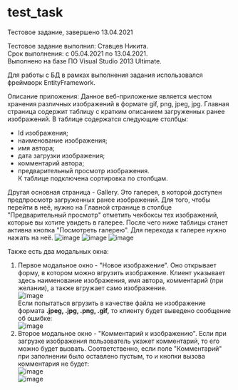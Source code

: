 # test_task
Тестовое задание, завершено 13.04.2021

Тестовое задание выполнил: Ставцев Никита.<br/>
Срок выполнения: с 05.04.2021 по 13.04.2021.<br/>
Выполнено на базе ПО Visual Studio 2013 Ultimate.<br/>

Для работы с БД в рамках выполнения задания использовался фреймворк EntityFramework.

Описание приложения:
Данное веб-приложение является местом хранения различных изображений в формате gif, png, jpeg, jpg.
Главная страница содержит таблицу с кратким описанием загруженных ранее изображений. В таблице содержатся следующие столбцы:
- Id изображения;
- наименование изображения;
- имя автора;
- дата загрузки изображения;
- комментарий автора;
- предварительный просмотр изображения.<br/>
К таблице подключена сортировка по столбцам.

Другая основная страница - Gallery. Это галерея, в которой доступен предпросмотр загруженных ранее изображений. Для того, чтобы перейти в неё, нужно на Главной странице в столбце "Предварительный просмотр" отметить чекбоксы тех изображений, которые вы хотите увидеть в галерее. После чего ниже таблицы станет активна кнопка "Посмотреть галерею". Для перехода к галерее нужно нажать на неё.
![image](https://user-images.githubusercontent.com/68820441/114527259-6faf2c80-9c50-11eb-8588-873939102b42.png)
![image](https://user-images.githubusercontent.com/68820441/114527348-91101880-9c50-11eb-882c-22d9dc7a0d8d.png)
![image](https://user-images.githubusercontent.com/68820441/114527668-ecdaa180-9c50-11eb-9a31-48c84dc057ab.png)

Также есть два модальных окна:
1) Первое модальное окно - "Новое изображение". Оно открывает форму, в котором можно вгрузить изображение. Клиент указывает здесь наименование изображения, имя автора, комментарий (при желании), а также вгружает само изображение.<br/>![image](https://user-images.githubusercontent.com/68820441/114528019-4642d080-9c51-11eb-95d1-46f6b1c7192b.png)<br/>Если попытаться вгрузить в качестве файла не изображение формата **.jpeg, .jpg, .png, .gif,** то клиенту будет выведено сообщение об ошибке:<br/>![image](https://user-images.githubusercontent.com/68820441/114528259-85712180-9c51-11eb-8bc3-f11188f5e1a5.png)
2) Второе модальное окно - "Комментарий к изображению". Если при загрузке изображения пользователь укажет комментарий, то его можно будет вызвать. Соответственно, если поле "Комментарий" при заполнении было оставлено пустым, то и кнопки вызова комментария не будет:<br/>![image](https://user-images.githubusercontent.com/68820441/114528567-ce28da80-9c51-11eb-94cf-33e012929828.png)<br/>![image](https://user-images.githubusercontent.com/68820441/114528618-da149c80-9c51-11eb-8694-f4e3e91adecc.png)





